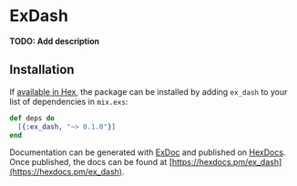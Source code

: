 # ExDash

**TODO: Add description**

## Installation

If [available in Hex](https://hex.pm/docs/publish), the package can be installed
by adding `ex_dash` to your list of dependencies in `mix.exs`:

```elixir
def deps do
  [{:ex_dash, "~> 0.1.0"}]
end
```

Documentation can be generated with [ExDoc](https://github.com/elixir-lang/ex_doc)
and published on [HexDocs](https://hexdocs.pm). Once published, the docs can
be found at [https://hexdocs.pm/ex_dash](https://hexdocs.pm/ex_dash).

